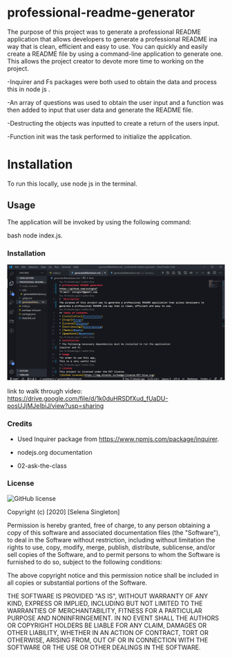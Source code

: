 # professional-readme-generator

The purpose of this project was to generate a professional README application that allows developers to generate a professional README ina way that is clean, efficient and easy to use. You can quickly and easily create a README file by using a command-line application to generate one. This allows the project creator to devote more time to working on the project.

-Inquirer and Fs packages were both used to obtain the data and process this in node js . 

-An array of questions was used to obtain the user input and a function was then added to input that user data and generate the README file. 

-Destructing the objects was inputted to create a return of the users input. 

-Function init was the task performed to initialize the application. 

 # Installation

To run this locally, use node js in the terminal.  

## Usage

The application will be invoked by using the following command:

bash
node index.js. 

### Installation 

![Professional README](./README.PNG)

link to walk through video: https://drive.google.com/file/d/1k0duHRSDfXud_fUaDU-posUJjMJeIbiJ/view?usp=sharing

### Credits

* Used Inquirer package from https://www.npmjs.com/package/inquirer.

* nodejs.org documentation 

* 02-ask-the-class  

### License 

![GitHub license](https://img.shields.io/badge/license-MIT-blue.svg)

Copyright (c) [2020] [Selena Singleton]

Permission is hereby granted, free of charge, to any person obtaining a copy
of this software and associated documentation files (the "Software"), to deal
in the Software without restriction, including without limitation the rights
to use, copy, modify, merge, publish, distribute, sublicense, and/or sell
copies of the Software, and to permit persons to whom the Software is
furnished to do so, subject to the following conditions:

The above copyright notice and this permission notice shall be included in all
copies or substantial portions of the Software.

THE SOFTWARE IS PROVIDED "AS IS", WITHOUT WARRANTY OF ANY KIND, EXPRESS OR
IMPLIED, INCLUDING BUT NOT LIMITED TO THE WARRANTIES OF MERCHANTABILITY,
FITNESS FOR A PARTICULAR PURPOSE AND NONINFRINGEMENT. IN NO EVENT SHALL THE
AUTHORS OR COPYRIGHT HOLDERS BE LIABLE FOR ANY CLAIM, DAMAGES OR OTHER
LIABILITY, WHETHER IN AN ACTION OF CONTRACT, TORT OR OTHERWISE, ARISING FROM,
OUT OF OR IN CONNECTION WITH THE SOFTWARE OR THE USE OR OTHER DEALINGS IN THE
SOFTWARE.